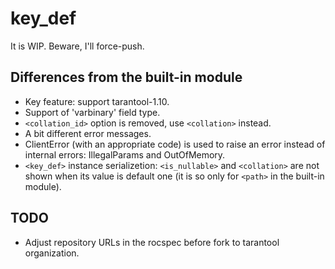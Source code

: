 # key_def

It is WIP. Beware, I'll force-push.

## Differences from the built-in module

- Key feature: support tarantool-1.10.
- Support of 'varbinary' field type.
- `<collation_id>` option is removed, use `<collation>` instead.
- A bit different error messages.
- ClientError (with an appropriate code) is used to raise an error instead of
  internal errors: IllegalParams and OutOfMemory.
- `<key_def>` instance serializetion: `<is_nullable>` and `<collation>` are not
  shown when its value is default one (it is so only for `<path>` in the
  built-in module).

## TODO

- Adjust repository URLs in the rocspec before fork to tarantool organization.
